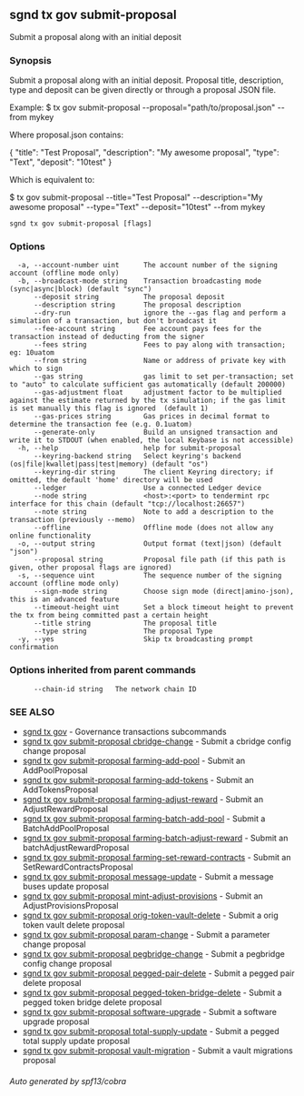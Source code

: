 ## sgnd tx gov submit-proposal

Submit a proposal along with an initial deposit

### Synopsis

Submit a proposal along with an initial deposit.
Proposal title, description, type and deposit can be given directly or through a proposal JSON file.

Example:
$ <appd> tx gov submit-proposal --proposal="path/to/proposal.json" --from mykey

Where proposal.json contains:

{
  "title": "Test Proposal",
  "description": "My awesome proposal",
  "type": "Text",
  "deposit": "10test"
}

Which is equivalent to:

$ <appd> tx gov submit-proposal --title="Test Proposal" --description="My awesome proposal" --type="Text" --deposit="10test" --from mykey

```
sgnd tx gov submit-proposal [flags]
```

### Options

```
  -a, --account-number uint      The account number of the signing account (offline mode only)
  -b, --broadcast-mode string    Transaction broadcasting mode (sync|async|block) (default "sync")
      --deposit string           The proposal deposit
      --description string       The proposal description
      --dry-run                  ignore the --gas flag and perform a simulation of a transaction, but don't broadcast it
      --fee-account string       Fee account pays fees for the transaction instead of deducting from the signer
      --fees string              Fees to pay along with transaction; eg: 10uatom
      --from string              Name or address of private key with which to sign
      --gas string               gas limit to set per-transaction; set to "auto" to calculate sufficient gas automatically (default 200000)
      --gas-adjustment float     adjustment factor to be multiplied against the estimate returned by the tx simulation; if the gas limit is set manually this flag is ignored  (default 1)
      --gas-prices string        Gas prices in decimal format to determine the transaction fee (e.g. 0.1uatom)
      --generate-only            Build an unsigned transaction and write it to STDOUT (when enabled, the local Keybase is not accessible)
  -h, --help                     help for submit-proposal
      --keyring-backend string   Select keyring's backend (os|file|kwallet|pass|test|memory) (default "os")
      --keyring-dir string       The client Keyring directory; if omitted, the default 'home' directory will be used
      --ledger                   Use a connected Ledger device
      --node string              <host>:<port> to tendermint rpc interface for this chain (default "tcp://localhost:26657")
      --note string              Note to add a description to the transaction (previously --memo)
      --offline                  Offline mode (does not allow any online functionality
  -o, --output string            Output format (text|json) (default "json")
      --proposal string          Proposal file path (if this path is given, other proposal flags are ignored)
  -s, --sequence uint            The sequence number of the signing account (offline mode only)
      --sign-mode string         Choose sign mode (direct|amino-json), this is an advanced feature
      --timeout-height uint      Set a block timeout height to prevent the tx from being committed past a certain height
      --title string             The proposal title
      --type string              The proposal Type
  -y, --yes                      Skip tx broadcasting prompt confirmation
```

### Options inherited from parent commands

```
      --chain-id string   The network chain ID
```

### SEE ALSO

* [sgnd tx gov](sgnd_tx_gov.md)	 - Governance transactions subcommands
* [sgnd tx gov submit-proposal cbridge-change](sgnd_tx_gov_submit-proposal_cbridge-change.md)	 - Submit a cbridge config change proposal
* [sgnd tx gov submit-proposal farming-add-pool](sgnd_tx_gov_submit-proposal_farming-add-pool.md)	 - Submit an AddPoolProposal
* [sgnd tx gov submit-proposal farming-add-tokens](sgnd_tx_gov_submit-proposal_farming-add-tokens.md)	 - Submit an AddTokensProposal
* [sgnd tx gov submit-proposal farming-adjust-reward](sgnd_tx_gov_submit-proposal_farming-adjust-reward.md)	 - Submit an AdjustRewardProposal
* [sgnd tx gov submit-proposal farming-batch-add-pool](sgnd_tx_gov_submit-proposal_farming-batch-add-pool.md)	 - Submit a BatchAddPoolProposal
* [sgnd tx gov submit-proposal farming-batch-adjust-reward](sgnd_tx_gov_submit-proposal_farming-batch-adjust-reward.md)	 - Submit an batchAdjustRewardProposal
* [sgnd tx gov submit-proposal farming-set-reward-contracts](sgnd_tx_gov_submit-proposal_farming-set-reward-contracts.md)	 - Submit an SetRewardContractsProposal
* [sgnd tx gov submit-proposal message-update](sgnd_tx_gov_submit-proposal_message-update.md)	 - Submit a message buses update proposal
* [sgnd tx gov submit-proposal mint-adjust-provisions](sgnd_tx_gov_submit-proposal_mint-adjust-provisions.md)	 - Submit an AdjustProvisionsProposal
* [sgnd tx gov submit-proposal orig-token-vault-delete](sgnd_tx_gov_submit-proposal_orig-token-vault-delete.md)	 - Submit a orig token vault delete proposal
* [sgnd tx gov submit-proposal param-change](sgnd_tx_gov_submit-proposal_param-change.md)	 - Submit a parameter change proposal
* [sgnd tx gov submit-proposal pegbridge-change](sgnd_tx_gov_submit-proposal_pegbridge-change.md)	 - Submit a pegbridge config change proposal
* [sgnd tx gov submit-proposal pegged-pair-delete](sgnd_tx_gov_submit-proposal_pegged-pair-delete.md)	 - Submit a pegged pair delete proposal
* [sgnd tx gov submit-proposal pegged-token-bridge-delete](sgnd_tx_gov_submit-proposal_pegged-token-bridge-delete.md)	 - Submit a pegged token bridge delete proposal
* [sgnd tx gov submit-proposal software-upgrade](sgnd_tx_gov_submit-proposal_software-upgrade.md)	 - Submit a software upgrade proposal
* [sgnd tx gov submit-proposal total-supply-update](sgnd_tx_gov_submit-proposal_total-supply-update.md)	 - Submit a pegged total supply update proposal
* [sgnd tx gov submit-proposal vault-migration](sgnd_tx_gov_submit-proposal_vault-migration.md)	 - Submit a vault migrations proposal

###### Auto generated by spf13/cobra
